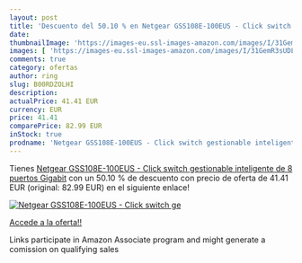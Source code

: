 ```yaml
---
layout: post
title: 'Descuento del 50.10 % en Netgear GSS108E-100EUS - Click switch ge'
date: 
thumbnailImage: 'https://images-eu.ssl-images-amazon.com/images/I/31GemR3sUDL._SL200_.jpg'
images: [ 'https://images-eu.ssl-images-amazon.com/images/I/31GemR3sUDL._SL200_.jpg' ]
comments: true
category: ofertas
author: ring
slug: B00RDZOLHI
description:
actualPrice: 41.41 EUR
currency: EUR
price: 41.41
comparePrice: 82.99 EUR
inStock: true
prodname: 'Netgear GSS108E-100EUS - Click switch gestionable inteligente de 8 puertos Gigabit'
---
```


Tienes [Netgear GSS108E-100EUS - Click switch gestionable inteligente de 8 puertos Gigabit](https://www.amazon.es/dp/B00RDZOLHI/?tag=tolees-21) con un 50.10 % de descuento con precio de oferta de 41.41 EUR (original: 82.99 EUR) en el siguiente enlace!

[![Netgear GSS108E-100EUS - Click switch ge](https://images-eu.ssl-images-amazon.com/images/I/31GemR3sUDL._SL200_.jpg)](https://www.amazon.es/dp/B00RDZOLHI/?tag=tolees-21)

[Accede a la oferta!!](https://www.amazon.es/dp/B00RDZOLHI/?tag=tolees-21)

Links participate in Amazon Associate program and might generate a comission on qualifying sales


